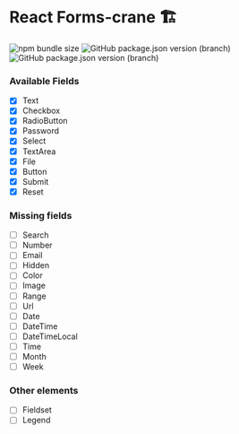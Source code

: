# React Forms-crane 🏗️

![npm bundle size](https://img.shields.io/bundlephobia/min/react-forms-crane.svg?style=for-the-badge) ![GitHub package.json version (branch)](https://img.shields.io/github/package-json/v/damiano-carradori/react-forms-crane/master.svg?style=for-the-badge) ![GitHub package.json version (branch)](https://img.shields.io/github/package-json/v/damiano-carradori/react-forms-crane/HOOKS.svg?style=for-the-badge)

### Available Fields

- [x] Text
- [x] Checkbox
- [x] RadioButton
- [x] Password
- [x] Select
- [x] TextArea
- [x] File
- [x] Button
- [x] Submit
- [x] Reset

### Missing fields

- [ ] Search
- [ ] Number
- [ ] Email
- [ ] Hidden
- [ ] Color
- [ ] Image
- [ ] Range
- [ ] Url
- [ ] Date
- [ ] DateTime
- [ ] DateTimeLocal
- [ ] Time
- [ ] Month
- [ ] Week

### Other elements

- [ ] Fieldset
- [ ] Legend
